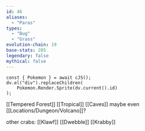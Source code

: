 ```yaml
---
id: 46
aliases:
  - "Paras"
types:
  - "Bug"
  - "Grass"
evolution-chain: 19
base-stats: 285
legendary: false
mythical: false
---
```

```dataviewjs
const { Pokemon } = await cJS();
dv.el("div").replaceChildren(
	Pokemon.Render.Sprite(dv.current().id)
);
```

[[Tempered Forest]] [[Tropical]] [[Caves]] maybe even [[Locations/Dungeon/Volcano]]?



other crabs: [[Klawf]] [[Dwebble]] [[Krabby]]
